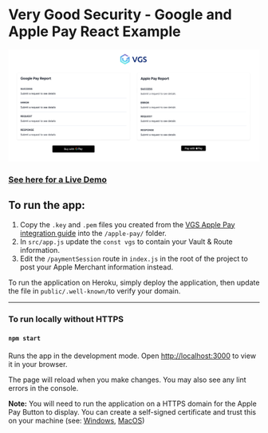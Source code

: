 # Very Good Security - Google and Apple Pay React Example

![Alt text](/public/splash.png?raw=true "Title")

### [See here for a Live Demo](https://vgs-google-apple-pay-demo-js.herokuapp.com/)

## To run the app: 

1. Copy the `.key` and `.pem` files you created from the [VGS Apple Pay integration guide](https://www.verygoodsecurity.com/docs/integrations/apple-pay/) into the `/apple-pay/` folder. 
2. In `src/app.js` update the `const vgs` to contain your Vault & Route information.
3. Edit the `/paymentSession` route in `index.js` in the root of the project to post your Apple Merchant information instead.

To run the application on Heroku, simply deploy the application, then update the file in `public/.well-known/`to verify your domain.

--- 

### To run locally without HTTPS

#### `npm start`

Runs the app in the development mode. Open [http://localhost:3000](http://localhost:3000) to view it in your browser.

The page will reload when you make changes. You may also see any lint errors in the console.

**Note:** You will need to run the application on a HTTPS domain for the Apple Pay Button to display. You can create a self-signed certificate and trust this on your machine (see: [Windows](https://medium.com/@praveenmobdev/localhost-as-https-with-reactjs-app-on-windows-a1270d7fbd1f), [MacOS](https://support.apple.com/en-my/guide/keychain-access/kyca2431/mac))




